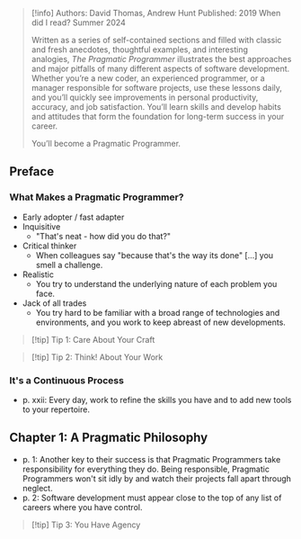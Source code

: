 
> [!info]
> Authors: David Thomas, Andrew Hunt
> Published: 2019
> When did I read? Summer 2024
> 
> Written as a series of self-contained sections and filled with classic and fresh anecdotes, thoughtful examples, and interesting analogies, _The Pragmatic Programmer_ illustrates the best approaches and major pitfalls of many different aspects of software development. Whether you’re a new coder, an experienced programmer, or a manager responsible for software projects, use these lessons daily, and you’ll quickly see improvements in personal productivity, accuracy, and job satisfaction. You’ll learn skills and develop habits and attitudes that form the foundation for long-term success in your career.
> 
> You’ll become a Pragmatic Programmer. 

## Preface
### What Makes a Pragmatic Programmer?
- Early adopter / fast adapter
- Inquisitive
	- "That's neat - how did you do that?"
- Critical thinker
	- When colleagues say "because that's the way its done" [...] you smell a challenge.
- Realistic
	- You try to understand the underlying nature of each problem you face.
- Jack of all trades
	- You try hard to be familiar with a broad range of technologies and environments, and you work to keep abreast of new developments.

> [!tip] Tip 1: Care About Your Craft

> [!tip] Tip 2: Think! About Your Work

### It's a Continuous Process
- p. xxii: Every day, work to refine the skills you have and to add new tools to your repertoire.

## Chapter 1: A Pragmatic Philosophy
- p. 1: Another key to their success is that Pragmatic Programmers take responsibility for everything they do. Being responsible, Pragmatic Programmers won't sit idly by and watch their projects fall apart through neglect.
- p. 2: Software development must appear close to the top of any list of careers where you have control.

> [!tip] Tip 3: You Have Agency
